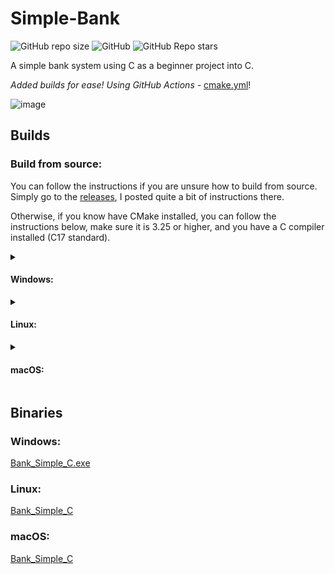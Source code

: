# Simple-Bank
![GitHub repo size](https://img.shields.io/github/repo-size/livxy/Simple-Bank) ![GitHub](https://img.shields.io/github/license/livxy/Simple-Bank) ![GitHub Repo stars](https://img.shields.io/github/stars/livxy/Simple-Bank?style=social)

A simple bank system using C as a beginner project into C.

*Added builds for ease! Using GitHub Actions -* [cmake.yml](.github/workflows/cmake.yml)!

![image](https://github.com/livxy/Simple-Bank/assets/67598470/4c25df2f-10ba-482f-83cc-14515839e643)

## Builds
### Build from source:
You can follow the instructions if you are unsure how to build from source.
Simply go to the [releases](https://github.com/livxy/Simple-Bank/releases/latest),
I posted quite a bit of instructions there.

Otherwise, if you know have CMake installed, you can follow the instructions below,
make sure it is 3.25 or higher, and you have a C compiler installed (C17 standard).

<details>
<summary><h4>Windows:</h4></summary>

```bash
git clone ...
cd Simple-Bank
mkdir build
cd build
cmake ..
cmake --build .
.\Debug\Bank_Simple_C.exe
```

</details>

<details>
<summary><h4>Linux:</h4></summary>

```bash
git clone ...
cd Simple-Bank
mkdir build
cd build
cmake ..
cmake --build .
chmod +x Bank_Simple_C
./Bank_Simple_C
```

</details>

<details>
<summary><h4>macOS:</h4></summary>

```bash
git clone ...
cd Simple-Bank
mkdir build
cd build
cmake ..
cmake --build .
chmod +x Bank_Simple_C
./Bank_Simple_C
```

</details>

## Binaries

### Windows:
[Bank_Simple_C.exe](builds/Windows/Release)

### Linux:
[Bank_Simple_C](builds/Linux)

### macOS:
[Bank_Simple_C](builds/macOS)
